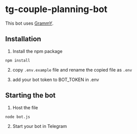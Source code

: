 # tg-couple-planning-bot

This bot uses [GrammY](https://grammy.dev/).

## Installation

1. Install the npm package
```
npm install
```

2. copy `.env.example` file and rename the copied file as `.env`

3. add your bot token to BOT_TOKEN in .env

## Starting the bot

1. Host the file 
```
node bot.js
```

2. Start your bot in Telegram
